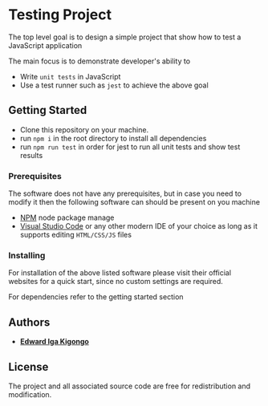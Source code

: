 # Testing Project

  The top level goal is to design a simple project that show how to test a JavaScript application

  The main focus is to demonstrate developer's ability to 
  - Write `unit tests` in JavaScript
  - Use a test runner such as `jest` to achieve the above goal

## Getting Started

  - Clone this repository on your machine.
  - run `npm i` in the root directory to install all dependencies
  - run `npm run test` in order for jest to run all unit tests and show test results

### Prerequisites

The software does not have any prerequisites, but in case you need to modify it then the following software can should be present on you machine

* [NPM](https://nodejs.org/en/) node package manage
* [Visual Studio Code](https://code.visualstudio.com/) or any other modern IDE of your choice as long as it supports editing `HTML/CSS/JS` files

### Installing

For installation of the above listed software please visit their official websites for a quick start, since no custom settings are required. 

For dependencies refer to the getting started section

## Authors

* [**Edward Iga Kigongo**](github.com/igakigongo)

## License

The project and all associated source code are free for redistribution and modification.